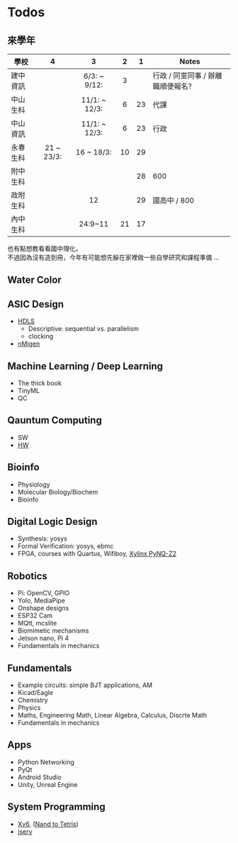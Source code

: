 # Todos

## 來學年

學校 | 4 | 3 | 2 | 1 | Notes  
---|:-:|:-:|:-:|:-:|---  
建中資訊||6/3: ~ 9/12:|3||行政 / 同室同事 / 辦離職順便報名?  
中山生科||11/1: ~ 12/3:|6|23|代課  
中山資訊||11/1: ~ 12/3:|6|23|行政  
永春生科|21 ~ 23/3:|16 ~ 18/3:|10|29  
附中生科||||28|600  
政附生科||12||29|國高中 / 800  
內中生科||24:9~11|21|17|

也有點想教看看國中理化。  
不過因為沒有造到冊，今年有可能想先躲在家裡做一些自學研究和課程準備 ...

## Water Color

## ASIC Design

* [HDLS](https://www.eettaiwan.com/20170925ta31-digital-hardware-design/)  
  * Descriptive: sequential vs. parallelism
  * clocking  
* [nMigen](https://github.com/m-labs/nmigen)  

## Machine Learning / Deep Learning

* The thick book
* TinyML
* QC

## Qauntum Computing

* SW
* [HW](https://youtube.com/channel/UCrK2BbGnhPrx6tUf1hgfkvg)

## Bioinfo

* Physiology
* Molecular Biology/Biochem
* Bioinfo

## Digital Logic Design

* Synthesis: yosys
* Formal Verification: yosys, ebmc
* FPGA, courses with Quartus, Wifiboy, [Xylinx PyNQ-Z2](https://youtu.be/RGqStx-Ml7U)

## Robotics

* Pi: OpenCV, GPIO
* Yolo, MediaPipe
* Onshape designs
* ESP32 Cam
* MQtt, mcslite
* Biomimetic mechanisms
* Jetson nano, Pi 4
* Fundamentals in mechanics

## Fundamentals

* Example circuits: simple BJT applications, AM
* Kicad/Eagle
* Chemistry
* Physics
* Maths, Engineering Math, Linear Algebra, Calculus, Discrte Math
* Fundamentals in mechanics

## Apps

* Python Networking
* PyQt
* Android Studio
* Unity, Unreal Engine

## System Programming

* [Xv6](https://www.facebook.com/groups/programmerMagazine/permalink/4672041946145818/), ([Nand to Tetris](https://www.nand2tetris.org/software))
* [jserv](https://hackmd.io/@sysprog/linux2021-summer/https%3A%2F%2Fhackmd.io%2F%40sysprog%2FSyM7Y6e6u)  
